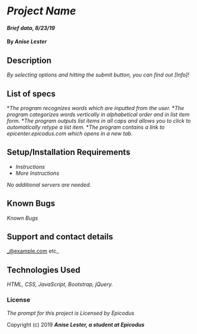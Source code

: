 # _Project Name_

#### _Brief data, 8/23/19_

#### By _**Anise Lester**_

## Description

_By selecting options and hitting the submit button, you can find out [Info]!_

## List of specs

*_The program recognizes words which are inputted from the user._
*_The program categorizes words vertically in alphabetical order and in list item form._
*_The program outputs list items in all caps and allows you to click to automatically retype a list item._
*_The program contains a link to epicenter.epicodus.com which opens in a new tab._




## Setup/Installation Requirements

* _Instructions_
* _More Instructions_


_No additional servers are needed._

## Known Bugs

_Known Bugs_

## Support and contact details

_@example.com etc_

## Technologies Used

_HTML, CSS, JavaScript, Bootstrap, jQuery._

### License

*The prompt for this project is Licensed by Epicodus*

Copyright (c) 2019 **_Anise Lester, a student at Epicodus_**
